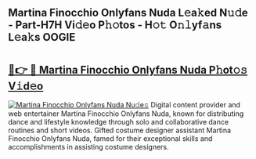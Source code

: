 ## Martina Finocchio Onlyfans Nuda L𝚎a𝚔ed N𝚞𝚍e - Part-H7H Vi𝚍𝚎o P𝚑𝚘tos - H𝚘𝚝 O𝚗𝚕yf𝚊ns L𝚎a𝚔s OOGIE

# <h2><a href="http://kf0hgnj.oniu.top/?m=Martina+Finocchio+Onlyfans+Nuda">🔗👉 🔴 Martina Finocchio Onlyfans Nuda P𝚑ot𝚘𝚜 V𝚒d𝚎o</a></h2>

[![Martina Finocchio Onlyfans Nuda Nu𝚍e𝚜](https://i.imgur.com/0qMVB7G.gif)](http://kf0hgnj.oniu.top/?m=Martina+Finocchio+Onlyfans+Nuda)
Digital content provider and web entertainer Martina Finocchio Onlyfans Nuda, known for distributing dance and lifestyle knowledge through solo and collaborative dance routines and short videos. Gifted costume designer assistant Martina Finocchio Onlyfans Nuda, famed for their exceptional skills and accomplishments in assisting costume designers.  

